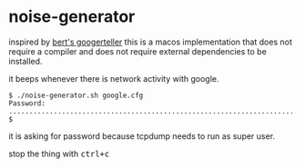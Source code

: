 # noise-generator

inspired by [bert's googerteller](https://github.com/berthubert/googerteller/) this is a macos implementation that does not require a compiler and does not require external dependencies to be installed.

it beeps whenever there is network activity with google.


```
$ ./noise-generator.sh google.cfg
Password:
.........................................................................................
$

```

it is asking for password because tcpdump needs to run as super user.

stop the thing with <kbd>ctrl+c</kbd>
